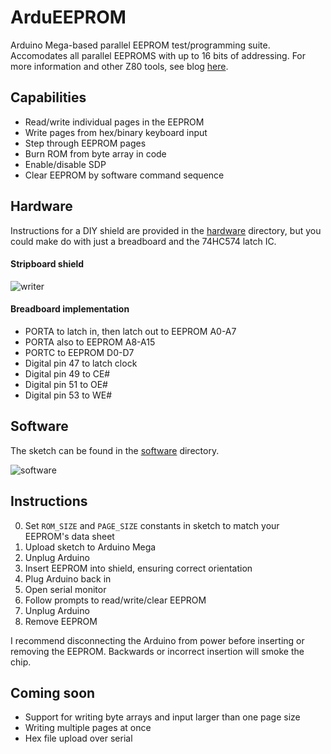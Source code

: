 # ArduEEPROM
Arduino Mega-based parallel EEPROM test/programming suite. Accomodates all parallel EEPROMS with up to 16 bits of addressing. For more information and other Z80 tools, see blog [here](https://thavelka.io/2020/07/eeprom-writer-arduino/).

## Capabilities
* Read/write individual pages in the EEPROM
* Write pages from hex/binary keyboard input
* Step through EEPROM pages
* Burn ROM from byte array in code
* Enable/disable SDP
* Clear EEPROM by software command sequence

## Hardware
Instructions for a DIY shield are provided in the [hardware](https://github.com/thavelka/ArduEEPROM/tree/master/hardware) directory, but you could make do with just a breadboard and the 74HC574 latch IC.

#### Stripboard shield
![writer](https://i2.wp.com/thavelka.io/wp-content/uploads/2020/06/completewithchip.jpg?resize=768%2C576&ssl=1)

#### Breadboard implementation
* PORTA to latch in, then latch out to EEPROM A0-A7
* PORTA also to EEPROM A8-A15
* PORTC to EEPROM D0-D7
* Digital pin 47 to latch clock
* Digital pin 49 to CE#
* Digital pin 51 to OE#
* Digital pin 53 to WE#

## Software
The sketch can be found in the [software](https://github.com/thavelka/ArduEEPROM/tree/master/software) directory. 

![software](https://i2.wp.com/thavelka.io/wp-content/uploads/2020/06/romwrite.png?resize=768%2C575&ssl=1)

## Instructions
0. Set `ROM_SIZE` and `PAGE_SIZE` constants in sketch to match your EEPROM's data sheet
1. Upload sketch to Arduino Mega
2. Unplug Arduino
3. Insert EEPROM into shield, ensuring correct orientation
4. Plug Arduino back in
5. Open serial monitor
6. Follow prompts to read/write/clear EEPROM
7. Unplug Arduino
8. Remove EEPROM

I recommend disconnecting the Arduino from power before inserting or removing the EEPROM. Backwards or incorrect insertion will smoke the chip.

## Coming soon
* Support for writing byte arrays and input larger than one page size
* Writing multiple pages at once
* Hex file upload over serial
